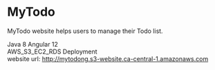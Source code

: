 # MyTodo
MyTodo website helps users to manage their Todo list.

Java 8
Angular 12 </br>
AWS_S3_EC2_RDS Deployment </br>
website url: http://mytodong.s3-website.ca-central-1.amazonaws.com
